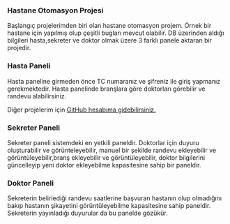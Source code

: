 ### Hastane Otomasyon Projesi

Başlangıç projelerimden biri olan hastane otomasyon projem. Örnek bir hastane için yapılmış olup çeşitli bugları mevcut olabilir. DB üzerinden aldığı bilgileri hasta,sekreter ve doktor olmak üzere 3 farklı panele aktaran bir projedir.

### Hasta Paneli

Hasta paneline girmeden önce TC numaranız ve şifreniz ile giriş yapmanız gerekmektedir. Hasta panelinde branşlara göre doktorları görebilir ve randevu alabilirsiniz.


Diğer projelerim için [GitHub hesabıma gidebilirsiniz.](https://github.com/OnurUcarD4)

### Sekreter Paneli

Sekreter paneli sistemdeki en yetkili paneldir. Doktorlar için duyuru oluşturabilir ve görünteleyebilir, manuel bir şekilde randevu ekleyebilir ve görüntüleyebilir,branş ekleyebilir ve görüntüleyebilir, doktor bilgilerini güncelleyip yeni doktor ekleyebilme kapasitesine sahip bir paneldir.

### Doktor Paneli

Sekreterin belirlediği randevu saatlerine başvuran hastanın olup olmadığını bakıp hastanın şikayetini görüntüleyebilme kapasitesine sahip paneldir. Sekreterin yayınladığı duyurular da bu panelde gözükür.
